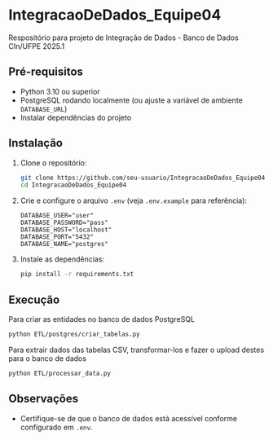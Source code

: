 # IntegracaoDeDados_Equipe04

Respositório para projeto de Integração de Dados - Banco de Dados CIn/UFPE 2025.1

## Pré-requisitos

-   Python 3.10 ou superior
-   PostgreSQL rodando localmente (ou ajuste a variável de ambiente `DATABASE_URL`)
-   Instalar dependências do projeto

## Instalação

1. Clone o repositório:

    ```sh
    git clone https://github.com/seu-usuario/IntegracaoDeDados_Equipe04.git
    cd IntegracaoDeDados_Equipe04
    ```

2. Crie e configure o arquivo `.env` (veja `.env.example` para referência):

    ```
    DATABASE_USER="user"
    DATABASE_PASSWORD="pass"
    DATABASE_HOST="localhost"
    DATABASE_PORT="5432"
    DATABASE_NAME="postgres"
    ```

3. Instale as dependências:
    ```sh
    pip install -r requirements.txt
    ```

## Execução

Para criar as entidades no banco de dados PostgreSQL

```sh
python ETL/postgres/criar_tabelas.py
```

Para extrair dados das tabelas CSV, transformar-los e fazer o upload destes para o banco de dados

```sh
python ETL/processar_data.py
```

## Observações

- Certifique-se de que o banco de dados está acessível conforme configurado em `.env`.
